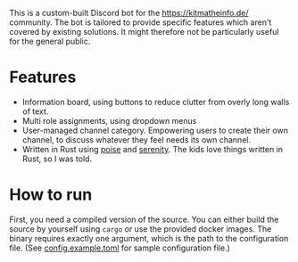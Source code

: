 This is a custom-built Discord bot for the https://kitmatheinfo.de/ community. The bot is tailored to provide specific features which aren't covered by existing solutions. It might therefore not be particularly useful for the general public.

# Features
* Information board, using buttons to reduce clutter from overly long walls of text.
* Multi role assignments, using dropdown menus
* User-managed channel category. Empowering users to create their own channel, to discuss whatever they feel needs its own channel.
* Written in Rust using [poise](https://github.com/kangalioo/poise) and [serenity](https://github.com/serenity-rs/serenity). The kids love things written in Rust, so I was told.

# How to run
First, you need a compiled version of the source. You can either build the source by yourself using `cargo` or use the provided docker images. The binary requires exactly one argument, which is the path to the configuration file. (See [config.example.toml](config.example.toml) for sample configuration file.)
